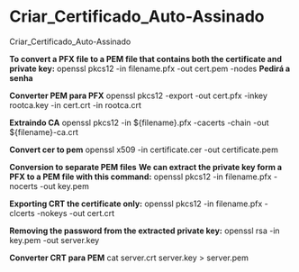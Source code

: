 # Criar_Certificado_Auto-Assinado
Criar_Certificado_Auto-Assinado

**To convert a PFX file to a PEM file that contains both the certificate and private key:**
openssl pkcs12 -in filename.pfx -out cert.pem -nodes
**Pedirá a senha**

**Converter PEM para PFX**
openssl pkcs12 -export -out cert.pfx -inkey rootca.key -in cert.crt -in rootca.crt

**Extraindo CA**
openssl pkcs12 -in ${filename}.pfx -cacerts -chain -out ${filename}-ca.crt

**Convert cer to pem**
openssl x509 -in certificate.cer -out certificate.pem

**Conversion to separate PEM files**
**We can extract the private key form a PFX to a PEM file with this command:**
openssl pkcs12 -in filename.pfx -nocerts -out key.pem

**Exporting CRT the certificate only:**
openssl pkcs12 -in filename.pfx -clcerts -nokeys -out cert.crt

**Removing the password from the extracted private key:**
openssl rsa -in key.pem -out server.key

**Converter CRT para PEM**
cat server.crt server.key > server.pem
